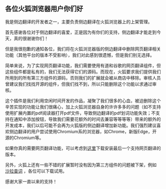 ## 各位火狐浏览器用户你们好

我是侧边翻译的开发者之一，主要负责侧边翻译在火狐浏览器上的上架管理。

首先感谢各位对于侧边翻译的喜爱，正是因为有你们的支持，侧边翻译才能走到今天，真的很谢谢你们！

但是我很抱歉的通知各位，我们将在火狐浏览器版的侧边翻译中删除网页翻译相关功能（其他平台的版本不受影响），我们对此感到很遗憾，但是我们别无选择。

简单来说，为了实现网页翻译功能，我们需要使用有道和谷歌的网页翻译组件，但这些组件都是私有的，我们无法获得它们的源码。而现在，火狐要求我们提供我们所用到的所有第三方组件的源码，否则我们的扩展就会被从商店中移除。审核人员曾建议我们找找开源的组件，但我们找不到，所以只能删除这个功能以求通过审核。

这个插件是我们利用空闲时间开发的作品，凝聚了我们很多的心血，被迫删除这个辛苦实现的功能让我们很痛心，加上火狐浏览器自身的许许多多的问题（如不支持使用扩展内置的pdf阅读器打开pdf文件，导致侧边翻译的pdf划词功能失效；不支持在通知中添加按钮，导致我们需要花额外的时间去兼容等等等等）带来的额外的开发成本，我们以后可能不会再为火狐版的侧边翻译增加新功能。我们强烈建议喜欢侧边翻译的用户尝试使用Chromium系的浏览器，如Chrome，新版Edge，开源的Chromium等。

如果你真的需要网页翻译功能，可以考虑到[这里](https://github.com/EdgeTranslate/EdgeTranslate/releases/download/1.7.2/EdgeTranslate_firefox_v1.7.2.xpi)下载安装最后一个支持网页翻译的版本。

另外，火狐上还有一些不错的扩展暂时没有因为第三方组件的问题被下架，例如 [沙拉查词](https://addons.mozilla.org/zh-CN/firefox/addon/ext-saladict) ，各位可以下载试用。

感谢大家一直以来的支持！